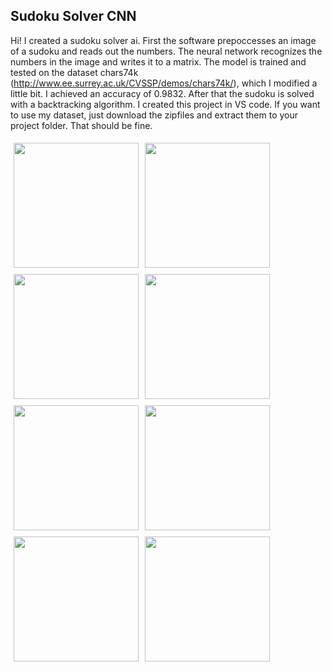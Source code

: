 ## Sudoku Solver CNN

Hi! I created a sudoku solver ai. First the software prepoccesses an image of a sudoku and reads out the numbers. The neural network recognizes the numbers in the image and writes it to a matrix. The model is trained and tested on the dataset chars74k (http://www.ee.surrey.ac.uk/CVSSP/demos/chars74k/), which I modified a little bit. I achieved an accuracy of 0.9832. After that the sudoku is solved with a backtracking algorithm. I created this project in VS code. If you want to use my dataset, just download the zipfiles and extract them to your project folder. That should be fine. 



<div>
    <img src="https://user-images.githubusercontent.com/89871999/136822150-c1289640-ee51-4beb-b44d-b13dd6230c5d.jpg" width="200" height="200" alt="" style="margin:5px" align="left">
    <img src="https://user-images.githubusercontent.com/89871999/136822406-7dee2c64-0552-45e1-a7d1-25a472ef8402.jpg" width="200" height="200" alt="" style="margin:5px" align="left">
    <img src="https://user-images.githubusercontent.com/89871999/136822462-9a74d431-7e0d-48c5-835f-5132943846aa.jpg" width="200" height="200" alt="" style="margin:5px" align="left">
    <img src="https://user-images.githubusercontent.com/89871999/136822492-95c177ee-7141-4820-950a-cdba9eaa52f0.jpg" width="200" height="200" alt="" style="margin:5px" align="left">
</div>                                                                         

<div>
    <img src="https://user-images.githubusercontent.com/89871999/136822967-3a797e55-b08b-4da2-b3ef-bdf2d4c4089a.jpg" width="200" height="200" alt="" style="margin:5px" align="left">
    <img src="https://user-images.githubusercontent.com/89871999/136823010-8c3633b3-6277-4587-9f71-21eac3d42c00.jpg" width="200" height="200" alt="" style="margin:5px" align="left">
    <img src="https://user-images.githubusercontent.com/89871999/136823039-c8850b13-9487-4d2b-ab78-8cdcc46cc780.jpg" width="200" height="200" alt="" style="margin:5px" align="left">
    <img src="https://user-images.githubusercontent.com/89871999/136823072-48975c20-c764-4982-81e6-feb6a2b51015.jpg" width="200" height="200" alt="" style="margin:5px" align="left">
</div>


